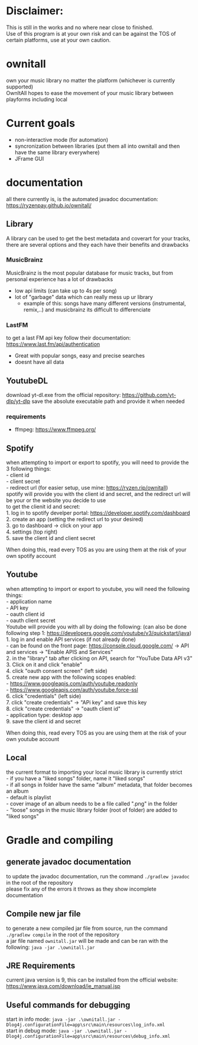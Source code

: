 # Disclaimer:  
This is still in the works and no where near close to finished.  
Use of this program is at your own risk and can be against the TOS of certain platforms, use at your own caution.  

# ownitall  
own your music library no matter the platform (whichever is currently supported)  
OwnItAll hopes to ease the movement of your music library between playforms including local

# Current goals  
- non-interactive mode (for automation)  
- syncronization between libraries (put them all into ownitall and then have the same library everywhere)  
-  JFrame GUI  

# documentation  
all there currently is, is the automated javadoc documentation: https://ryzenpay.github.io/ownitall/  

## Library  
A library can be used to get the best metadata and coverart for your tracks, there are several options and they each have their benefits and drawbacks
### MusicBrainz
MusicBrainz is the most popular database for music tracks, but from personal experience has a lot of drawbacks
- low api limits (can take up to 4s per song)
- lot of "garbage" data which can really mess up ur library
    - example of this: songs have many different versions (instrumental, remix,..) and musicbrainz its difficult to differenciate
### LastFM
to get a last FM api key follow their documentation: https://www.last.fm/api/authentication  
- Great with popular songs, easy and precise searches
- doesnt have all data


## YoutubeDL  
download yt-dl.exe from the official repository: https://github.com/yt-dlp/yt-dlp 
save the absolute executable path and provide it when needed  
### requirements  
- ffmpeg: https://www.ffmpeg.org/   

## Spotify
when attempting to import or export to spotify, you will need to provide the 3 following things:  
    - client id  
    - client secret  
    - redirect url (for easier setup, use mine: https://ryzen.rip/ownitall)   
spotify will provide you with the client id and secret, and the redirect url will be your or the website you decide to use  
to get the clienit id and secret:  
    1. log in to spotify develper portal: https://developer.spotify.com/dashboard  
    2. create an app (setting the redirect url to your desired)  
    3. go to dashboard -> click on your app  
    4. settings (top right)  
    5. save the client id and client secret  
  
When doing this, read every TOS as you are using them at the risk of your own spotify account  

## Youtube
when attempting to import or export to youtube, you will need the following things:  
    - application name  
    - API key  
    - oauth client id  
    - oauth client secret  
Youtube will provide you with all by doing the following:  (can also be done following step 1: https://developers.google.com/youtube/v3/quickstart/java)  
    1. log in and enable API services (if not already done)  
        - can be found on the front page: https://console.cloud.google.com/ -> API and services -> "Enable APIS and Services"  
    2. in the "library" tab after clicking on API, search for "YouTube Data API v3"  
    3. Click on it and click "enable"  
    4. click "oauth consent screen" (left side)  
    5. create new app with the following scopes enabled:  
        - https://www.googleapis.com/auth/youtube.readonly  
        - https://www.googleapis.com/auth/youtube.force-ssl  
    6. click "credentials" (left side)  
    7. click "create credentials" -> "APi key" and save this key  
    8. click "create credentials" -> "oauth client id"  
        - application type: desktop app  
    9. save the client id and secret  

When doing this, read every TOS as you are using them at the risk of your own youtube account  
## Local
the current format to importing your local music library is currently strict  
    - if you have a "liked songs" folder, name it "liked songs"  
    - if all songs in folder have the same "album" metadata, that folder becomes an album  
        - default is playlist  
    - cover image of an album needs to be a file called "<ALBUM NAME>.png" in the folder  
    - "loose" songs in the music library folder (root of folder) are added to "liked songs"  


# Gradle and compiling
## generate javadoc documentation
to update the javadoc documentation, run the command `./gradlew javadoc` in the root of the repository  
please fix any of the errors it throws as they show incomplete documentation  

## Compile new jar file
to generate a new compiled jar file from source, run the command `./gradlew compile` in the root of the repository  
a jar file named `ownitall.jar` will be made and can be ran with the following:  `java -jar .\ownitall.jar`  

## JRE Requirements
current java version is 9, this can be installed from the official website: https://www.java.com/download/ie_manual.jsp  

## Useful commands for debugging  
start in info mode: `java -jar .\ownitall.jar -Dlog4j.configurationFile=app\src\main\resources\log_info.xml`  
start in debug mode: `java -jar .\ownitall.jar -Dlog4j.configurationFile=app\src\main\resources\debug_info.xml`